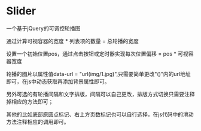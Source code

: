 # Slider
一个基于jQuery的可调控轮播图  

通过计算可视容器的宽度 * 列表项的数量 = 总轮播的宽度  

设置一个初始位置pos，通过点击按钮或定时器实现每次位置偏移 = pos * 可视容器宽度  

轮播的图片以属性值data-url = "url(img/1.jpg)",只需要简单更改"()"内的url地址即可，在js中动态获取再添加背景属性即可。  

另外可选的有轮播间隔和文字排版，间隔可以自己更改，排版方式切换只需要注释掉相应的方法即可；  

其他的比如底部原圆点标记、右上方页数标记也可以自行选择，在js代码中的滑动方法注释相应的调用即可。  


